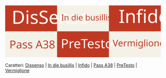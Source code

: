 ![image](image.svg)

Caratteri: [Dissenso](https://github.com/m-casanova/DisSenso/) |
[In die busillis](https://github.com/m-casanova/In-die-busillis) |
[Infido](https://github.com/m-casanova/Infido) |
[Pass A38](https://github.com/m-casanova/Pass-A38) |
[PreTesto](https://github.com/m-casanova/PreTesto) |
[Vermiglione](https://github.com/m-casanova/Vermiglione)
